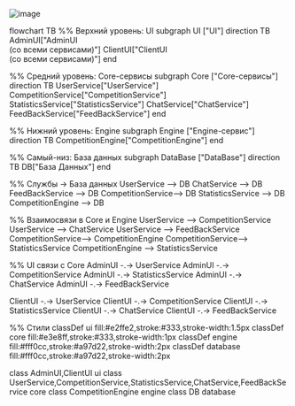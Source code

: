 ![image](https://github.com/user-attachments/assets/cb69ddb2-1a5a-4ff9-bfd4-87bd4569f9d7)

flowchart TB
  %% Верхний уровень: UI
  subgraph UI ["UI"]
    direction TB
    AdminUI["AdminUI<br/>(со всеми сервисами)"]
    ClientUI["ClientUI<br/>(со всеми сервисами)"]
  end

  %% Средний уровень: Core-сервисы
  subgraph Core ["Core-сервисы"]
    direction TB
    UserService["UserService"]
    CompetitionService["CompetitionService"]
    StatisticsService["StatisticsService"]
    ChatService["ChatService"]
    FeedBackService["FeedBackService"]
  end

  %% Нижний уровень: Engine
  subgraph Engine ["Engine-сервис"]
    direction TB
    CompetitionEngine["CompetitionEngine"]
  end

  %% Самый-низ: База данных
  subgraph DataBase ["DataBase"]
    direction TB
    DB["База Данных"]
  end

  %% Службы → База данных
  UserService       --> DB
  ChatService       --> DB
  FeedBackService   --> DB
  CompetitionService--> DB
  StatisticsService --> DB
  CompetitionEngine --> DB

  %% Взаимосвязи в Core и Engine
  UserService       --> CompetitionService
  UserService       --> ChatService
  UserService       --> FeedBackService
  CompetitionService--> CompetitionEngine
  CompetitionService--> StatisticsService
  CompetitionEngine --> StatisticsService

  %% UI связи с Core
  AdminUI -.-> UserService
  AdminUI -.-> CompetitionService
  AdminUI -.-> StatisticsService
  AdminUI -.-> ChatService
  AdminUI -.-> FeedBackService

  ClientUI -.-> UserService
  ClientUI -.-> CompetitionService
  ClientUI -.-> StatisticsService
  ClientUI -.-> ChatService
  ClientUI -.-> FeedBackService

  %% Стили
  classDef ui        fill:#e2ffe2,stroke:#333,stroke-width:1.5px
  classDef core      fill:#e3e8ff,stroke:#333,stroke-width:1px
  classDef engine    fill:#fff0cc,stroke:#a97d22,stroke-width:2px
  classDef database  fill:#fff0cc,stroke:#a97d22,stroke-width:2px

  class AdminUI,ClientUI ui
  class UserService,CompetitionService,StatisticsService,ChatService,FeedBackService core
  class CompetitionEngine engine
  class DB database

